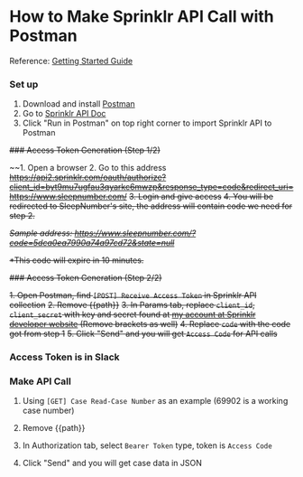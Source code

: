 # How to Make Sprinklr API Call with Postman

Reference: [Getting Started Guide]

### Set up

1. Download and install [Postman] 
2. Go to [Sprinklr API Doc]
3. Click "Run in Postman" on top right corner to import Sprinklr API to Postman

~~### Access Token Generation (Step 1/2)~~

~~1. Open a browser
2. Go to this address 
~~https://api2.sprinklr.com/oauth/authorize?client_id=byt9mu7ugfau3qyarkc6mwzp&response_type=code&redirect_uri=https://www.sleepnumber.com/~~
~~3. Login and give access~~
~~4. You will be redirected to SleepNumber's site, the address will contain code we need for step 2.~~

~~*Sample address: https://www.sleepnumber.com/?code=5dca0ea7990a74a97cd72&state=null*~~

~~*This code will expire in 10 minutes.~~

~~### Access Token Generation (Step 2/2)~~

~~1. Open Postman, find `[POST] Receive Access Token` in Sprinklr API collection~~
~~2. Remove {{path}}~~
~~3. In Params tab, replace `client_id`, `client_secret` with key and secret found at [my account at Sprinklr developer website]
(Remove brackets as well)~~
~~4. Replace `code` with the code got from step 1~~
~~5. Click "Send" and you will get `Access Code` for API calls~~

### Access Token is in Slack ###

### Make API Call

1. Using `[GET] Case Read-Case Number` as an example 
(69902 is a working case number)
2. Remove {{path}}
3. In Authorization tab, select `Bearer Token` type, token is `Access Code`
4. Click "Send" and you will get case data in JSON


   [Postman]: <https://www.getpostman.com/downloads/>
   [Sprinklr API Doc]: <https://api-docs.sprinklr.com/?version=latest>
   [my account at Sprinklr developer website]: <https://developer.sprinklr.com/apps/mykeys>
   [Getting Started Guide]: <https://developer.sprinklr.com/docs/read/api_overview/Getting_Started>
